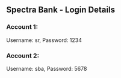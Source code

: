 ## Spectra Bank - Login Details

### Account 1:

Username: sr, Password: 1234

### Account 2:

Username: sba, Password: 5678

